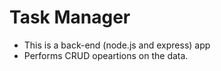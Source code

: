 # Task Manager

- This is a back-end (node.js and express) app
- Performs CRUD opeartions on the data.
